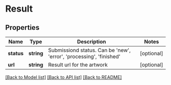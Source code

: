 # Result

## Properties
Name | Type | Description | Notes
------------ | ------------- | ------------- | -------------
**status** | **string** | Submissiond status. Can be &#39;new&#39;, &#39;error&#39;, &#39;processing&#39;, &#39;finished&#39; | [optional] 
**url** | **string** | Result url for the artwork | [optional] 

[[Back to Model list]](../README.md#documentation-for-models) [[Back to API list]](../README.md#documentation-for-api-endpoints) [[Back to README]](../README.md)


